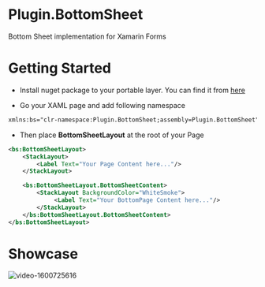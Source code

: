 # Plugin.BottomSheet
Bottom Sheet implementation for Xamarin Forms


# Getting Started

- Install nuget package to your portable layer. You can find it from [here](https://www.nuget.org/packages/Plugin.BottomSheet)

- Go your XAML page and add following namespace

```xml
xmlns:bs="clr-namespace:Plugin.BottomSheet;assembly=Plugin.BottomSheet"
```

- Then place **BottomSheetLayout** at the root of your Page

```xml
<bs:BottomSheetLayout>
    <StackLayout>
        <Label Text="Your Page Content here..."/>
    </StackLayout>

    <bs:BottomSheetLayout.BottomSheetContent>
        <StackLayout BackgroundColor="WhiteSmoke">
             <Label Text="Your BottomPage Content here..."/>
        </StackLayout>
    </bs:BottomSheetLayout.BottomSheetContent>
</bs:BottomSheetLayout>
```

# Showcase

![video-1600725616](https://user-images.githubusercontent.com/23705418/93826077-27f29480-fc6f-11ea-947d-caa44d6dfcf2.gif)
